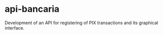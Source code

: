 # api-bancaria
Development of an API for registering of PIX transactions and its graphical interface.
